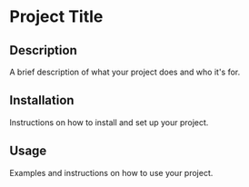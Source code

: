 # Project Title

## Description
A brief description of what your project does and who it's for.

## Installation
Instructions on how to install and set up your project.

## Usage
Examples and instructions on how to use your project.


